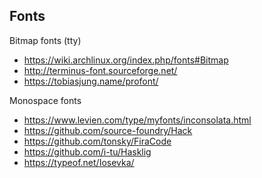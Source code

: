 ## Fonts

Bitmap fonts (tty)

- https://wiki.archlinux.org/index.php/fonts#Bitmap
- http://terminus-font.sourceforge.net/
- https://tobiasjung.name/profont/

Monospace fonts

- https://www.levien.com/type/myfonts/inconsolata.html
- https://github.com/source-foundry/Hack
- https://github.com/tonsky/FiraCode
- https://github.com/i-tu/Hasklig
- https://typeof.net/Iosevka/
